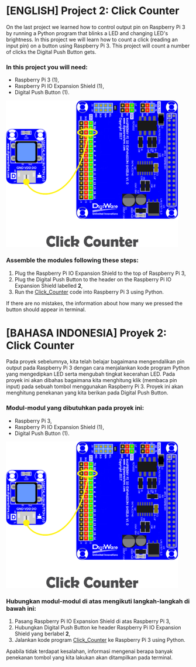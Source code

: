 # [ENGLISH] Project 2: Click Counter
On the last project we learned how to control output pin on Raspberry Pi 3 by running a Python program that blinks a LED and changing LED's brightness. In this project we will learn how to count a click (reading an input pin) on a button using Raspberry Pi 3.  This project will count a number of clicks the Digital Push Button gets. 

### In this project you will need:
* Raspberry Pi 3 (1),
* Raspberry Pi IO Expansion Shield (1),
* Digital Push Button (1).

<img src="/images/click counter.png" height="400">

### Assemble the modules following these steps:
1. Plug the Raspberry Pi IO Expansion Shield to the top of Raspberry Pi 3,
2. Plug the Digital Push Button to the header on the Raspberry Pi IO Expansion Shield labelled **2**,
3. Run the [Click_Counter](/02_Click_Counter/Click_Counter.py) code into Raspberry Pi 3 using Python.

If there are no mistakes, the information about how many we pressed the button should appear in terminal.

# [BAHASA INDONESIA] Proyek 2: Click Counter
Pada proyek sebelumnya, kita telah belajar bagaimana mengendalikan pin output pada Raspberry Pi 3 dengan cara menjalankan kode program Python yang mengedipkan LED serta mengubah tingkat kecerahan LED. Pada proyek ini akan dibahas bagaimana kita menghitung klik (membaca pin input) pada sebuah tombol menggunakan Raspberry Pi 3. Proyek ini akan menghitung penekanan yang kita berikan pada Digital Push Button.

### Modul-modul yang dibutuhkan pada proyek ini:
* Raspberry Pi 3,
* Raspberry Pi IO Expansion Shield (1),
* Digital Push Button (1).

<img src="/images/click counter.png" height="400">

### Hubungkan modul-modul di atas mengikuti langkah-langkah di bawah ini:
1. Pasang Raspberry Pi IO Expansion Shield di atas Raspberry Pi 3,
2. Hubungkan Digital Push Button ke header Raspberry Pi IO Expansion Shield yang berlabel **2**,
3. Jalankan kode program [Click_Counter](/02_Click_Counter/Click_Counter.py) ke Raspberry Pi 3 using Python.

Apabila tidak terdapat kesalahan, informasi mengenai berapa banyak penekanan tombol yang kita lakukan akan ditampilkan pada terminal.
